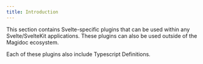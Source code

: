 ```yaml
---
title: Introduction
---
```


This section contains Svelte-specific plugins that can be used within any Svelte/SvelteKit applications. These plugins can also be used outside of the Magidoc ecosystem.

Each of these plugins also include Typescript Definitions.
